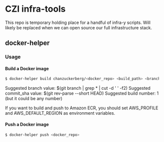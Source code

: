 # CZI infra-tools

This repo is temporary holding place for a handful of infra-y scripts. Will likely be replaced
when we can open source our full infrastructure stack.

## docker-helper
### Usage
#### Build a Docker image
```bash
$ docker-helper build chanzuckerberg/<docker_repo> <build_path> <branch> <commit_sha (optional)> <build_number (optional)>
```
Suggested branch value: $(git branch | grep \* | cut -d ' ' -f2)
Suggested commit_sha value: $(git rev-parse --short HEAD)
Suggested build number: 1 (but it could be any number)

If you want to build and push to Amazon ECR, you should set AWS_PROFILE and AWS_DEFAULT_REGION as environment variables.

#### Push a Docker image
```bash
$ docker-helper push <docker_repo>
```
